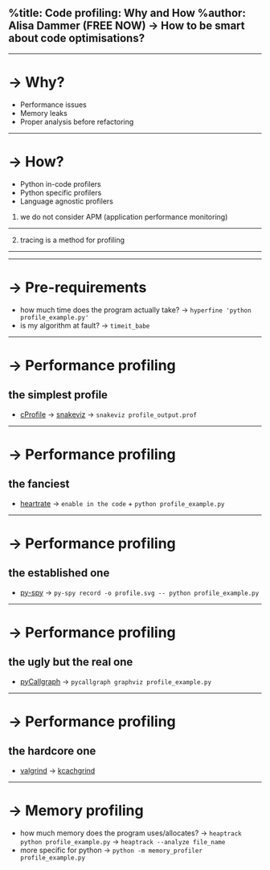 %title: Code profiling: Why and How
%author: Alisa Dammer (FREE NOW)
-> How to be smart about code optimisations?
--------------------------------------------

---
-> Why?
=======
* Performance issues
* Memory leaks
* Proper analysis before refactoring

---
-> How?
========
* Python in-code profilers
* Python specific profilers
* Language agnostic profilers

1. we do not consider APM (application performance monitoring)
--------------------------------------------------------------
2. tracing is a method for profiling
------------------------------------

---
-> Pre-requirements
====================
* how much time does the program actually take?
-> `hyperfine 'python profile_example.py'`
* is my algorithm at fault?
-> `timeit_babe`

---
-> Performance profiling
=========================
the simplest profile
-------------
* [cProfile](https://docs.python.org/3/library/debug.html)
-> [snakeviz](https://jiffyclub.github.io/snakeviz/)
-> `snakeviz profile_output.prof`

---
-> Performance profiling
=========================
the fanciest
-------------
* [heartrate](https://github.com/alexmojaki/heartrate)
-> `enable in the code` + `python profile_example.py`

---
-> Performance profiling
=========================
the established one
-------------------
* [py-spy](https://github.com/benfred/py-spy)
-> `py-spy record -o profile.svg -- python profile_example.py`

---
-> Performance profiling
=========================
the ugly but the real one
------------------------
* [pyCallgraph](http://pycallgraph.slowchop.com/en/master/)
-> `pycallgraph graphviz profile_example.py`

---
-> Performance profiling
=========================
the hardcore one
----------------
* [valgrind](http://valgrind.org/)
-> [kcachgrind](http://kcachegrind.sourceforge.net/html/Home.html)


---
-> Memory profiling
====================
* how much memory does the program uses/allocates?
-> `heaptrack python profile_example.py`
-> `heaptrack --analyze file_name`
* more specific for python
-> `python -m memory_profiler profile_example.py`

